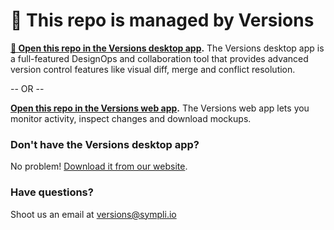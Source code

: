 # 👋 This repo is managed by Versions #

**[🚀 Open this repo in the Versions desktop app](https://app-versions.sympli.io/auth/redirect?provider=github&id=5bd713bd39f08bf865cce04c).** The Versions desktop app is a full-featured DesignOps and collaboration tool that provides advanced version control features like visual diff, merge and conflict resolution. 

-- OR --

**[Open this repo in the Versions web app](https://app-versions.sympli.io/project/5bd713bd39f08bf865cce04c?from=github).** The Versions web app lets you monitor activity, inspect changes and download mockups. 

### Don't have the Versions desktop app? ###

No problem! [Download it from our website](http://versions.sympli.io).

### Have questions? ###

Shoot us an email at [versions@sympli.io](mailto:versions@sympli.io) 
